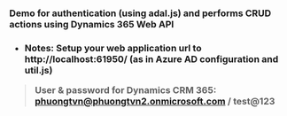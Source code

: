 <h3>Demo for authentication (using adal.js) and performs CRUD actions using Dynamics 365 Web API<h3>

- Notes: Setup your web application url to http://localhost:61950/ (as in Azure AD configuration and util.js)

> <b>User & password for Dynamics CRM 365:</b><br/>
> phuongtvn@phuongtvn2.onmicrosoft.com / test@123
